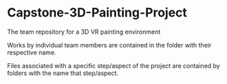# Capstone-3D-Painting-Project
The team repository for a 3D VR painting environment

Works by individual team members are contained in the folder with their respective name.

Files associated with a specific step/aspect of the project are contained by folders with the name that step/aspect.

